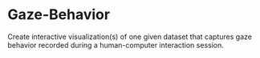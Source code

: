 # Gaze-Behavior
Create interactive visualization(s) of one given dataset that captures gaze behavior recorded during a human-computer interaction session.
